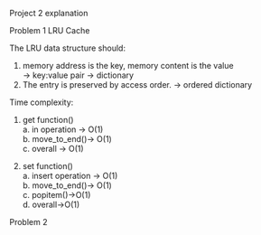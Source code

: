 Project 2 explanation

Problem 1 LRU Cache

The LRU data structure should:
1) memory address is the key, memory content is the value\
   -> key:value pair -> dictionary
2) The entry is preserved by access order. -> ordered dictionary

Time complexity:
1) get function()\
   a. in operation -> O(1)\
   b. move_to_end()-> O(1)\
   c. overall -> O(1)

2) set function()\
   a. insert operation -> O(1)\
   b. move_to_end()-> O(1)\
   c. popitem()->O(1)\
   d. overall->O(1)
   
Problem 2
   
